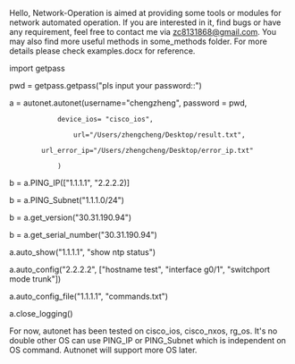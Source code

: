 Hello, Network-Operation is aimed at providing some tools or modules for network automated operation.
If you are interested in it, find bugs or have any requirement, feel free to contact me via zc8131868@gmail.com.
You may also find more useful methods in some_methods folder.
For more details please check examples.docx for reference.



import getpass

pwd = getpass.getpass("pls input your password::")

a = autonet.autonet(username="chengzheng", 
			password = pwd,
		    
		    	device_ios= "cisco_ios", 
		    
	            	url="/Users/zhengcheng/Desktop/result.txt", 
		    
		   	url_error_ip="/Users/zhengcheng/Desktop/error_ip.txt"
		    
		    	)
  
b = a.PING_IP(["1.1.1.1", "2.2.2.2)]

b = a.PING_Subnet("1.1.1.0/24")

b = a.get_version("30.31.190.94")

b = a.get_serial_number("30.31.190.94")

a.auto_show("1.1.1.1", "show ntp status")

a.auto_config("2.2.2.2", ["hostname test", "interface g0/1", "switchport mode trunk"])

a.auto_config_file("1.1.1.1", "commands.txt")

a.close_logging()

For now, autonet has been tested on cisco_ios, cisco_nxos, rg_os. It's no double other OS can use PING_IP or PING_Subnet which is independent on OS command. Autnonet will support more OS later.





